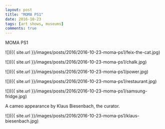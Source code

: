 ```yaml
---
layout: post
title: "MOMA PS1"
date: 2016-10-23
tags: [art shows, museums]
comments: true
---
```

MOMA PS1

![]({{ site.url }}/images/posts/2016/2016-10-23-moma-ps1/feix-the-cat.jpg)

![]({{ site.url }}/images/posts/2016/2016-10-23-moma-ps1/chalk.jpg)

![]({{ site.url }}/images/posts/2016/2016-10-23-moma-ps1/power.jpg)

![]({{ site.url }}/images/posts/2016/2016-10-23-moma-ps1/restaurant.jpg)

![]({{ site.url }}/images/posts/2016/2016-10-23-moma-ps1/samsung-fridge.jpg)

A cameo appearance by Klaus Biesenbach, the curator.

![]({{ site.url }}/images/posts/2016/2016-10-23-moma-ps1/klaus-biesenbach.jpg)
